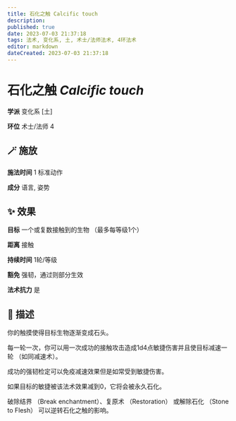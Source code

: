 ```yaml
---
title: 石化之触 Calcific touch
description: 
published: true
date: 2023-07-03 21:37:18
tags: 法术, 变化系, 土, 术士/法师法术, 4环法术
editor: markdown
dateCreated: 2023-07-03 21:37:18
---
```


# **石化之触** *Calcific touch*

**学派** 变化系 \[土\] 

**环位** 术士/法师 4

## 🪄 施放

**施法时间** 1 标准动作

**成分** 语言, 姿势

## ✨ 效果 

**目标** 一个或复数接触到的生物 （最多每等级1个） 

**距离** 接触  

**持续时间** 1轮/等级 

**豁免** 强韧，通过则部分生效

**法术抗力** 是

## 📖 描述

你的触摸使得目标生物逐渐变成石头。

每一轮一次，你可以用一次成功的接触攻击造成1d4点敏捷伤害并且使目标减速一轮 （如同减速术）。

成功的强韧检定可以免疫减速效果但是如常受到敏捷伤害。

如果目标的敏捷被该法术效果减到0，它将会被永久石化。

破除结界 （Break enchantment）、复原术 （Restoration） 或解除石化 （Stone to Flesh） 可以逆转石化之触的影响。
    